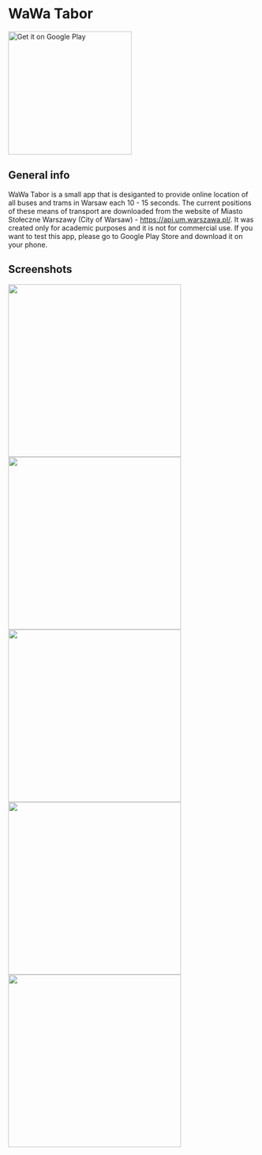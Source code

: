 # WaWa Tabor

<a href='https://play.google.com/store/apps/details?id=com.wawa_applications.wawa_tabor&pcampaignid=MKT-Other-global-all-co-prtnr-py-PartBadge-Mar2515-1'><img alt='Get it on Google Play' src='https://play.google.com/intl/en_us/badges/images/generic/en_badge_web_generic.png' width='250'/></a>

## General info

WaWa Tabor is a small app that is desiganted to provide online location of all buses and trams in Warsaw each 10 - 15 seconds. The current positions of these means of transport are downloaded from the website of Miasto Stołeczne Warszawy (City of Warsaw) - https://api.um.warszawa.pl/. It was created only for academic purposes and it is not for commercial use. If you want to test this app, please go to Google Play Store and download it on your phone. 


## Screenshots

<img src="https://github.com/wkrzywiec/WaWa-Tabor/blob/master/Screenshot_1.jpg" height="350"> <img src="https://github.com/wkrzywiec/WaWa-Tabor/blob/master/Screenshot_187.jpg" height="350">
<img src="https://github.com/wkrzywiec/WaWa-Tabor/blob/master/Screenshot_122.jpg" height="350">
<img src="https://github.com/wkrzywiec/WaWa-Tabor/blob/master/Screenshot_74.jpg" height="350">
<img src="https://github.com/wkrzywiec/WaWa-Tabor/blob/master/Screenshot_119.jpg" height="350">
